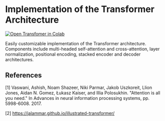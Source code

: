 # Implementation of the Transformer Architecture
[![Open Transfomer in Colab](https://colab.research.google.com/assets/colab-badge.svg)](https://colab.research.google.com/github/YooPaul/Transformer/blob/master/Transformer.ipynb)<br>

Easily customizable implementation of the Transformer architecture.<br>
Components include multi-headed self-attention and cross-attention, layer normalization, positional encoding, stacked encoder and decoder architectures.


## References

[1] Vaswani, Ashish, Noam Shazeer, Niki Parmar, Jakob Uszkoreit, Llion Jones, Aidan N. Gomez, Łukasz Kaiser, and Illia Polosukhin. "Attention is all you need." In Advances in neural information processing systems, pp. 5998-6008. 2017.

[2] https://jalammar.github.io/illustrated-transformer/ 

